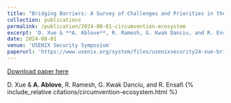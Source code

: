 ```yaml
---
title: "Bridging Barriers: A Survey of Challenges and Priorities in the Censorship Circumvention Landscape"
collection: publications
permalink: /publication/2024-08-01-circumvention-ecosystem
excerpt: 'D. Xue & **A. Ablove**, R. Ramesh, G. Kwak Danciu, and R. Ensafi'
date: 2024-08-01
venue: 'USENIX Security Symposium'
paperurl: 'https://www.usenix.org/system/files/usenixsecurity24-xue-bridging.pdf'
---
```


<a href='https://www.usenix.org/system/files/usenixsecurity24-xue-bridging.pdf'>Download paper here</a>

D. Xue & **A. Ablove**, R. Ramesh, G. Kwak Danciu, and R. Ensafi
{% include_relative citations/circumvention-ecosystem.html %}